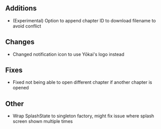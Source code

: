 <!-- Formatting
## Additions

## Changes

## Fixes

## Other
-->
## Additions
- (Experimental) Option to append chapter ID to download filename to avoid conflict

## Changes
- Changed notification icon to use Yōkai's logo instead

## Fixes
- Fixed not being able to open different chapter if another chapter is opened

## Other
- Wrap SplashState to singleton factory, might fix issue where splash screen shown multiple times

